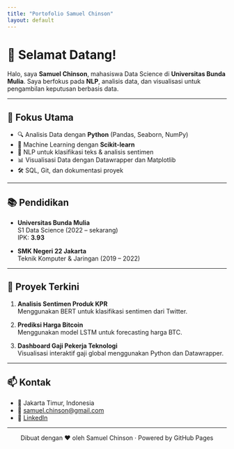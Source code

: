 ```yaml
---
title: "Portofolio Samuel Chinson"
layout: default
---
```


# 👋 Selamat Datang!

Halo, saya **Samuel Chinson**, mahasiswa Data Science di **Universitas Bunda Mulia**. Saya berfokus pada **NLP**, analisis data, dan visualisasi untuk pengambilan keputusan berbasis data.

---

## 🎯 Fokus Utama

- 🔍 Analisis Data dengan **Python** (Pandas, Seaborn, NumPy)
- 🧠 Machine Learning dengan **Scikit-learn**
- 💬 NLP untuk klasifikasi teks & analisis sentimen
- 📊 Visualisasi Data dengan Datawrapper dan Matplotlib
- 🛠️ SQL, Git, dan dokumentasi proyek

---

## 📚 Pendidikan

- **Universitas Bunda Mulia**  
  S1 Data Science (2022 – sekarang)  
  IPK: **3.93**

- **SMK Negeri 22 Jakarta**  
  Teknik Komputer & Jaringan (2019 – 2022)

---

## 💼 Proyek Terkini

1. **Analisis Sentimen Produk KPR**  
   Menggunakan BERT untuk klasifikasi sentimen dari Twitter.

2. **Prediksi Harga Bitcoin**  
   Menggunakan model LSTM untuk forecasting harga BTC.

3. **Dashboard Gaji Pekerja Teknologi**  
   Visualisasi interaktif gaji global menggunakan Python dan Datawrapper.

---

## 📫 Kontak

- 📍 Jakarta Timur, Indonesia  
- 📧 [samuel.chinson@gmail.com](mailto:samuel.chinson@gmail.com)  
- 💼 [LinkedIn](https://www.linkedin.com/in/samuelchinson/)

---

<sub><center>Dibuat dengan ❤️ oleh Samuel Chinson · Powered by GitHub Pages</center></sub>
